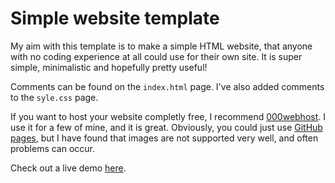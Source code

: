 # Simple website template
My aim with this template is to make a simple HTML website, that anyone with no coding experience at all could use for their own site. It is super simple, minimalistic and hopefully pretty useful!

Comments can be found on the `index.html` page. I've also added comments to the `syle.css` page.

If you want to host your website completly free, I recommend [000webhost](https://www.000webhost.com/928694.html). I use it for a few of mine, and it is great. Obviously, you could just use [GitHub pages](https://pages.github.com/), but I have found that images are not supported very well, and often problems can occur.

Check out a live demo [here](https://giacomolaw.github.io/simple-website-template/).
